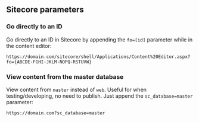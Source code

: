 ## Sitecore parameters

### Go directly to an ID

Go directly to an ID in Sitecore by appending the `fo=[id]` parameter while in the content editor:
```
https://domain.com/sitecore/shell/Applications/Content%20Editor.aspx?fo={ABCDE-FGHI-JKLM-NOPQ-RSTUVW}
```

### View content from the master database

View content from `master` instead of `web`. Useful for when testing/developing, no need to publish. Just append the `sc_database=master` parameter:
```
https://domain.com?sc_database=master 
```
